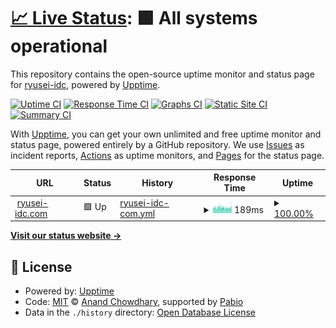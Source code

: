 # [📈 Live Status](https://ryusei-idc.github.io/upptime): <!--live status--> **🟩 All systems operational**

This repository contains the open-source uptime monitor and status page for [ryusei-idc](https://ryusei-idc.github.io/upptime), powered by [Upptime](https://github.com/upptime/upptime).

[![Uptime CI](https://github.com/ryusei-idc/upptime/workflows/Uptime%20CI/badge.svg)](https://github.com/ryusei-idc/upptime/actions?query=workflow%3A%22Uptime+CI%22)
[![Response Time CI](https://github.com/ryusei-idc/upptime/workflows/Response%20Time%20CI/badge.svg)](https://github.com/ryusei-idc/upptime/actions?query=workflow%3A%22Response+Time+CI%22)
[![Graphs CI](https://github.com/ryusei-idc/upptime/workflows/Graphs%20CI/badge.svg)](https://github.com/ryusei-idc/upptime/actions?query=workflow%3A%22Graphs+CI%22)
[![Static Site CI](https://github.com/ryusei-idc/upptime/workflows/Static%20Site%20CI/badge.svg)](https://github.com/ryusei-idc/upptime/actions?query=workflow%3A%22Static+Site+CI%22)
[![Summary CI](https://github.com/ryusei-idc/upptime/workflows/Summary%20CI/badge.svg)](https://github.com/ryusei-idc/upptime/actions?query=workflow%3A%22Summary+CI%22)

With [Upptime](https://upptime.js.org), you can get your own unlimited and free uptime monitor and status page, powered entirely by a GitHub repository. We use [Issues](https://github.com/ryusei-idc/upptime/issues) as incident reports, [Actions](https://github.com/ryusei-idc/upptime/actions) as uptime monitors, and [Pages](https://ryusei-idc.github.io/upptime) for the status page.

<!--start: status pages-->
<!-- This summary is generated by Upptime (https://github.com/upptime/upptime) -->
<!-- Do not edit this manually, your changes will be overwritten -->
<!-- prettier-ignore -->
| URL | Status | History | Response Time | Uptime |
| --- | ------ | ------- | ------------- | ------ |
| <img alt="" src="https://icons.duckduckgo.com/ip3/ryusei-idc.com.ico" height="13"> [ryusei-idc.com](https://ryusei-idc.com) | 🟩 Up | [ryusei-idc-com.yml](https://github.com/ryusei-idc/upptime/commits/HEAD/history/ryusei-idc-com.yml) | <details><summary><img alt="Response time graph" src="./graphs/ryusei-idc-com/response-time-week.png" height="20"> 189ms</summary><br><a href="https://ryusei-idc.github.io/upptime/history/ryusei-idc-com"><img alt="Response time 177" src="https://img.shields.io/endpoint?url=https%3A%2F%2Fraw.githubusercontent.com%2Fryusei-idc%2Fupptime%2FHEAD%2Fapi%2Fryusei-idc-com%2Fresponse-time.json"></a><br><a href="https://ryusei-idc.github.io/upptime/history/ryusei-idc-com"><img alt="24-hour response time 198" src="https://img.shields.io/endpoint?url=https%3A%2F%2Fraw.githubusercontent.com%2Fryusei-idc%2Fupptime%2FHEAD%2Fapi%2Fryusei-idc-com%2Fresponse-time-day.json"></a><br><a href="https://ryusei-idc.github.io/upptime/history/ryusei-idc-com"><img alt="7-day response time 189" src="https://img.shields.io/endpoint?url=https%3A%2F%2Fraw.githubusercontent.com%2Fryusei-idc%2Fupptime%2FHEAD%2Fapi%2Fryusei-idc-com%2Fresponse-time-week.json"></a><br><a href="https://ryusei-idc.github.io/upptime/history/ryusei-idc-com"><img alt="30-day response time 180" src="https://img.shields.io/endpoint?url=https%3A%2F%2Fraw.githubusercontent.com%2Fryusei-idc%2Fupptime%2FHEAD%2Fapi%2Fryusei-idc-com%2Fresponse-time-month.json"></a><br><a href="https://ryusei-idc.github.io/upptime/history/ryusei-idc-com"><img alt="1-year response time 177" src="https://img.shields.io/endpoint?url=https%3A%2F%2Fraw.githubusercontent.com%2Fryusei-idc%2Fupptime%2FHEAD%2Fapi%2Fryusei-idc-com%2Fresponse-time-year.json"></a></details> | <details><summary><a href="https://ryusei-idc.github.io/upptime/history/ryusei-idc-com">100.00%</a></summary><a href="https://ryusei-idc.github.io/upptime/history/ryusei-idc-com"><img alt="All-time uptime 100.00%" src="https://img.shields.io/endpoint?url=https%3A%2F%2Fraw.githubusercontent.com%2Fryusei-idc%2Fupptime%2FHEAD%2Fapi%2Fryusei-idc-com%2Fuptime.json"></a><br><a href="https://ryusei-idc.github.io/upptime/history/ryusei-idc-com"><img alt="24-hour uptime 100.00%" src="https://img.shields.io/endpoint?url=https%3A%2F%2Fraw.githubusercontent.com%2Fryusei-idc%2Fupptime%2FHEAD%2Fapi%2Fryusei-idc-com%2Fuptime-day.json"></a><br><a href="https://ryusei-idc.github.io/upptime/history/ryusei-idc-com"><img alt="7-day uptime 100.00%" src="https://img.shields.io/endpoint?url=https%3A%2F%2Fraw.githubusercontent.com%2Fryusei-idc%2Fupptime%2FHEAD%2Fapi%2Fryusei-idc-com%2Fuptime-week.json"></a><br><a href="https://ryusei-idc.github.io/upptime/history/ryusei-idc-com"><img alt="30-day uptime 100.00%" src="https://img.shields.io/endpoint?url=https%3A%2F%2Fraw.githubusercontent.com%2Fryusei-idc%2Fupptime%2FHEAD%2Fapi%2Fryusei-idc-com%2Fuptime-month.json"></a><br><a href="https://ryusei-idc.github.io/upptime/history/ryusei-idc-com"><img alt="1-year uptime 100.00%" src="https://img.shields.io/endpoint?url=https%3A%2F%2Fraw.githubusercontent.com%2Fryusei-idc%2Fupptime%2FHEAD%2Fapi%2Fryusei-idc-com%2Fuptime-year.json"></a></details>

<!--end: status pages-->

[**Visit our status website →**](https://ryusei-idc.github.io/upptime)

## 📄 License

- Powered by: [Upptime](https://github.com/upptime/upptime)
- Code: [MIT](./LICENSE) © [Anand Chowdhary](https://anandchowdhary.com), supported by [Pabio](https://pabio.com)
- Data in the `./history` directory: [Open Database License](https://opendatacommons.org/licenses/odbl/1-0/)
